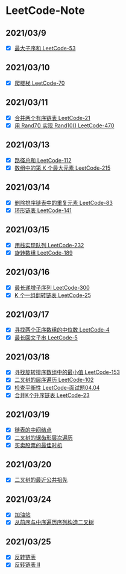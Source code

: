 # LeetCode-Note

## 2021/03/9
- [x] [最大子序和 LeetCode-53](https://www.wolai.com/marlon/m6HKHD4YK1Rab2ejcZpvLW)
## 2021/03/10
- [x] [爬楼梯 LeetCode-70](https://www.wolai.com/marlon/m6HKHD4YK1Rab2ejcZpvLW)
## 2021/03/11
- [x] [合并两个有序链表 LeetCode-21](https://www.wolai.com/marlon/sjvhHTNc9hYDXtYyLj8yhn)
- [x] [用 Rand7() 实现 Rand10() LeetCode-470](https://www.wolai.com/marlon/oBTB4vC4fDCVZGn1USCWEj)
## 2021/03/13
- [x] [路径总和 LeetCode-112](https://www.wolai.com/marlon/bxZ9Hv6KxagQVKGExW4yY3)
- [x] [数组中的第 K 个最大元素 LeetCode-215](https://www.wolai.com/marlon/6yNqJfBjjzUTvZ6gSMQqN1)

## 2021/03/14
- [x] [删除排序链表中的重复元素 LeetCode-83](https://www.wolai.com/marlon/bQY1FBPNLMcqQfzXSypF8F)
- [x] [环形链表 LeetCode-141](https://www.wolai.com/marlon/2Fhj6ejTrunaWKUDTn4XqE)
## 2021/03/15
- [x] [用栈实现队列 LeetCode-232](https://www.wolai.com/marlon/b84LyNxdQQ4LA42AQ5KWxW)
- [x] [旋转数组 LeetCode-189](https://www.wolai.com/marlon/c53Cc5PSy5NTEXGFQWHhmp)

## 2021/03/16
- [x] [最长递增子序列 LeetCode-300](https://www.wolai.com/marlon/usdH3P2GNHcMDcJ3wt9qsb)
- [x] [K 个一组翻转链表 LeetCode-25](https://www.wolai.com/marlon/xrchS8JP278HhbXFdC1rug)

## 2021/03/17
- [x] [寻找两个正序数组的中位数 LeetCode-4](https://www.wolai.com/marlon/rnjTf4Ty7A2GYcfdgygHFe)
- [x] [最长回文子串 LeetCode-5](https://www.wolai.com/marlon/fsGywqKEfs5GBwn5DXmMrq)

## 2021/03/18
- [x] [寻找旋转排序数组中的最小值 LeetCode-153](https://www.wolai.com/marlon/6n219u6W2EJRyG2LJ3zcZG)
- [x] [二叉树的层序遍历 LeetCode-102](https://www.wolai.com/marlon/v4fgicFfyJPbwtb2VA3xxm)
- [x] [检查平衡性 LeetCode-面试题04.04](https://www.wolai.com/marlon/8Em6X7UpjXbGzkwms9V81u)
- [x] [合并K个升序链表 LeetCode-23](https://www.wolai.com/marlon/oQAFbPVGpcvPVWsp2uiFJn)

## 2021/03/19
- [x] [链表的中间结点](https://www.wolai.com/marlon/82XmwaNx3NbjQoNt45ejcA)
- [x] [二叉树的锯齿形层次遍历](https://www.wolai.com/marlon/pDfzryDeYvc6DHiZG1An7B)
- [x] [买卖股票的最佳时机](https://www.wolai.com/marlon/nrRpZTPYRZWXHC57gpr4iH)

## 2021/03/20
- [x] [二叉树的最近公共祖先](https://www.wolai.com/marlon/wg9Tn2ndwHHpYjLkPV5maE)

## 2021/03/24
- [x] [加油站](https://www.wolai.com/marlon/iJdoJCpPT1U96hC2LcbqQ)
- [x] [从前序与中序遍历序列构造二叉树](https://www.wolai.com/marlon/pExDnHhTq1w1C9CRTD2xzt)

## 2021/03/25
- [x] [反转链表](https://www.wolai.com/marlon/dggJZ75JcqSigTEBasEQqx)
- [x] [反转链表 II](https://www.wolai.com/marlon/381Q8fQ7xhq2VZzhfgYCSe)